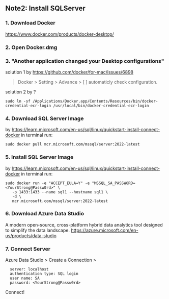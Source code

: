 ## Note2: Install SQLServer 

### 1. Download Docker
https://www.docker.com/products/docker-desktop/

### 2. Open Docker.dmg

### 3. "Another application changed your Desktop configurations"
solution 1 by https://github.com/docker/for-mac/issues/6898

> Docker > Setting > Advance > [ ] automaticly check configuration.

solution 2 by ?

```
sudo ln -sf /Applications/Docker.app/Contents/Resources/bin/docker-credential-ecr-login /usr/local/bin/docker-credential-ecr-login
```


### 4. Download SQL Server Image
by https://learn.microsoft.com/en-us/sql/linux/quickstart-install-connect-docker in terminal run:
```
sudo docker pull mcr.microsoft.com/mssql/server:2022-latest
```
### 5. Install SQL Server Image
by https://learn.microsoft.com/en-us/sql/linux/quickstart-install-connect-docker in terminal run:
```
sudo docker run -e "ACCEPT_EULA=Y" -e "MSSQL_SA_PASSWORD=<YourStrong@Passw0rd>" \
   -p 1433:1433 --name sql1 --hostname sql1 \
   -d \
   mcr.microsoft.com/mssql/server:2022-latest
```
### 6. Download Azure Data Studio
A modern open-source, cross-platform hybrid data analytics tool designed to simplify the data landscape.
https://azure.microsoft.com/en-us/products/data-studio

### 7. Connect Server
Azure Data Studio > Create a Connection >
```
  server: localhost
  authentication type: SQL login
  user name: SA
  password: <YourStrong@Passw0rd>
```
Connect!
